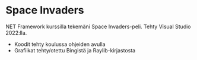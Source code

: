 # Space Invaders

NET Framework kurssilla tekemäni Space Invaders-peli. Tehty Visual Studio 2022:lla.
- Koodit tehty koulussa ohjeiden avulla
- Grafiikat tehty/otettu Bingistä ja Raylib-kirjastosta
